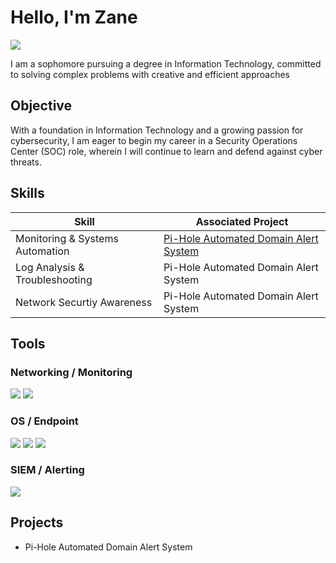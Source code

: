 # Hello, I'm Zane

<a href="https://www.linkedin.com/in/jashon-lemons-linked7/"><img src="https://img.shields.io/badge/-LinkedIn-0072b1?&style=for-the-badge&logo=linkedin&logoColor=white" /></a>

I am a sophomore pursuing a degree in Information Technology, committed to solving complex problems with creative and efficient approaches

## Objective

With a foundation in Information Technology and a growing passion for cybersecurity, I am eager to begin my career in a Security Operations Center (SOC) role, wherein I will continue to learn and defend against cyber threats.

## Skills

| Skill | Associated Project |
| --- | --- |
| Monitoring & Systems Automation | <a href="[https://google.com](https://google.com/)">Pi-Hole Automated Domain Alert System</a> |
| Log Analysis & Troubleshooting | Pi-Hole Automated Domain Alert System</a> |
| Network Securtiy Awareness | Pi-Hole Automated Domain Alert System</a> |

## Tools

### Networking / Monitoring

<div>
<img src="https://img.shields.io/badge/-Pi--hole-2D2D2D?&style=for-the-badge&logo=pi-hole&logoColor=C51A4A" />
<img src="https://img.shields.io/badge/-grep-2D2D2D?&style=for-the-badge&logo=gnu&logoColor=42A5F5" />

### OS / Endpoint

<div>
<img src="https://img.shields.io/badge/-Ubuntu-2D2D2D?&style=for-the-badge&logo=ubuntu&logoColor=E95420" />
<img src="https://img.shields.io/badge/-Bash-2D2D2D?&style=for-the-badge&logo=gnu-bash&logoColor=26A69A" />
<img src="https://img.shields.io/badge/-Cron-2D2D2D?&style=for-the-badge&logo=linux&logoColor=5C6BC0" />

</div>

### SIEM / Alerting

<div>
<img src="https://img.shields.io/badge/-Mailutils-2D2D2D?&style=for-the-badge&logo=maildotru&logoColor=FF7043" />
</div>

## Projects

- Pi-Hole Automated Domain Alert System
